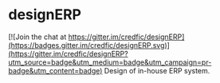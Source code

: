 # designERP

[![Join the chat at https://gitter.im/credfic/designERP](https://badges.gitter.im/credfic/designERP.svg)](https://gitter.im/credfic/designERP?utm_source=badge&utm_medium=badge&utm_campaign=pr-badge&utm_content=badge)
Design of in-house ERP system.
